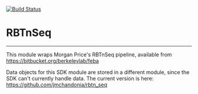 [![Build Status](https://travis-ci.org/jmc/RBTnSeq.svg?branch=master)](https://travis-ci.org/jmc/RBTnSeq)

# RBTnSeq
---

This module wraps Morgan Price's RBTnSeq pipeline,
available from https://bitbucket.org/berkeleylab/feba

Data objects for this SDK module are stored in a
different module, since the SDK can't currently handle
data.  The current version is here:
https://github.com/jmchandonia/rbtn_seq
